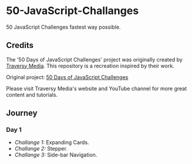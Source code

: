 # 50-JavaScript-Challanges

50 JavaScript Challenges fastest way possible.

## Credits

The '50 Days of JavaScript Challenges' project was originally created by [Traversy Media](https://github.com/bradtraversy). This repository is a recreation inspired by their work.

Original project: [50 Days of JavaScript Challenges](https://github.com/bradtraversy/50projects50days)

Please visit Traversy Media's website and YouTube channel for more great content and tutorials.

## Journey

### Day 1

- *Challange 1:* Expanding Cards.
- *Challange 2:* Stepper.
- *Challange 3:* Side-bar Navigation.
